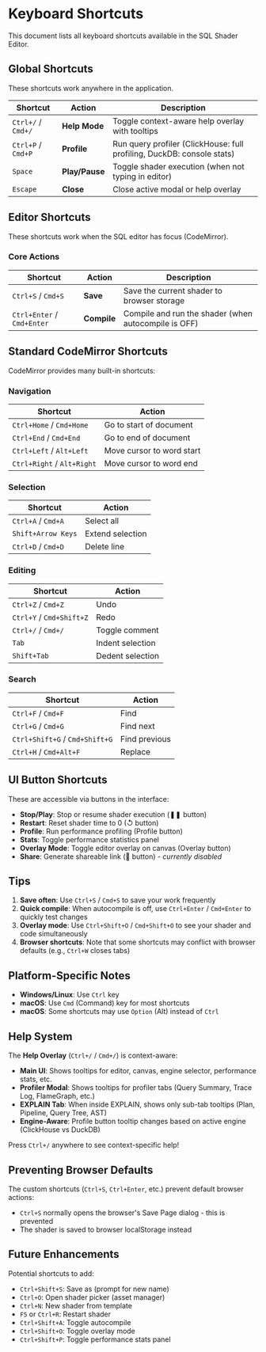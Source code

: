 # Keyboard Shortcuts

This document lists all keyboard shortcuts available in the SQL Shader Editor.

## Global Shortcuts

These shortcuts work anywhere in the application.

| Shortcut | Action | Description |
|----------|--------|-------------|
| `Ctrl+/` / `Cmd+/` | **Help Mode** | Toggle context-aware help overlay with tooltips |
| `Ctrl+P` / `Cmd+P` | **Profile** | Run query profiler (ClickHouse: full profiling, DuckDB: console stats) |
| `Space` | **Play/Pause** | Toggle shader execution (when not typing in editor) |
| `Escape` | **Close** | Close active modal or help overlay |

## Editor Shortcuts

These shortcuts work when the SQL editor has focus (CodeMirror).

### Core Actions

| Shortcut | Action | Description |
|----------|--------|-------------|
| `Ctrl+S` / `Cmd+S` | **Save** | Save the current shader to browser storage |
| `Ctrl+Enter` / `Cmd+Enter` | **Compile** | Compile and run the shader (when autocompile is OFF) |

## Standard CodeMirror Shortcuts

CodeMirror provides many built-in shortcuts:

### Navigation

| Shortcut | Action |
|----------|--------|
| `Ctrl+Home` / `Cmd+Home` | Go to start of document |
| `Ctrl+End` / `Cmd+End` | Go to end of document |
| `Ctrl+Left` / `Alt+Left` | Move cursor to word start |
| `Ctrl+Right` / `Alt+Right` | Move cursor to word end |

### Selection

| Shortcut | Action |
|----------|--------|
| `Ctrl+A` / `Cmd+A` | Select all |
| `Shift+Arrow Keys` | Extend selection |
| `Ctrl+D` / `Cmd+D` | Delete line |

### Editing

| Shortcut | Action |
|----------|--------|
| `Ctrl+Z` / `Cmd+Z` | Undo |
| `Ctrl+Y` / `Cmd+Shift+Z` | Redo |
| `Ctrl+/` / `Cmd+/` | Toggle comment |
| `Tab` | Indent selection |
| `Shift+Tab` | Dedent selection |

### Search

| Shortcut | Action |
|----------|--------|
| `Ctrl+F` / `Cmd+F` | Find |
| `Ctrl+G` / `Cmd+G` | Find next |
| `Ctrl+Shift+G` / `Cmd+Shift+G` | Find previous |
| `Ctrl+H` / `Cmd+Alt+F` | Replace |

## UI Button Shortcuts

These are accessible via buttons in the interface:

- **Stop/Play**: Stop or resume shader execution (❚❚ button)
- **Restart**: Reset shader time to 0 (↺ button)
- **Profile**: Run performance profiling (Profile button)
- **Stats**: Toggle performance statistics panel
- **Overlay Mode**: Toggle editor overlay on canvas (Overlay button)
- **Share**: Generate shareable link (🔗 button) - *currently disabled*

## Tips

1. **Save often**: Use `Ctrl+S` / `Cmd+S` to save your work frequently
2. **Quick compile**: When autocompile is off, use `Ctrl+Enter` / `Cmd+Enter` to quickly test changes
3. **Overlay mode**: Use `Ctrl+Shift+O` / `Cmd+Shift+O` to see your shader and code simultaneously
4. **Browser shortcuts**: Note that some shortcuts may conflict with browser defaults (e.g., `Ctrl+W` closes tabs)

## Platform-Specific Notes

- **Windows/Linux**: Use `Ctrl` key
- **macOS**: Use `Cmd` (Command) key for most shortcuts
- **macOS**: Some shortcuts may use `Option` (Alt) instead of `Ctrl`

## Help System

The **Help Overlay** (`Ctrl+/` / `Cmd+/`) is context-aware:

- **Main UI**: Shows tooltips for editor, canvas, engine selector, performance stats, etc.
- **Profiler Modal**: Shows tooltips for profiler tabs (Query Summary, Trace Log, FlameGraph, etc.)
- **EXPLAIN Tab**: When inside EXPLAIN, shows only sub-tab tooltips (Plan, Pipeline, Query Tree, AST)
- **Engine-Aware**: Profile button tooltip changes based on active engine (ClickHouse vs DuckDB)

Press `Ctrl+/` anywhere to see context-specific help!

## Preventing Browser Defaults

The custom shortcuts (`Ctrl+S`, `Ctrl+Enter`, etc.) prevent default browser actions:

- `Ctrl+S` normally opens the browser's Save Page dialog - this is prevented
- The shader is saved to browser localStorage instead

## Future Enhancements

Potential shortcuts to add:

- `Ctrl+Shift+S`: Save as (prompt for new name)
- `Ctrl+O`: Open shader picker (asset manager)
- `Ctrl+N`: New shader from template
- `F5` or `Ctrl+R`: Restart shader
- `Ctrl+Shift+A`: Toggle autocompile
- `Ctrl+Shift+O`: Toggle overlay mode
- `Ctrl+Shift+P`: Toggle performance stats panel
